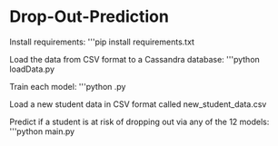 # Drop-Out-Prediction

Install requirements:
'''pip install requirements.txt

Load the data from CSV format to a Cassandra database:
'''python loadData.py

Train each model:
'''python <model name>.py

Load a new student data in CSV format called new_student_data.csv

Predict if a student is at risk of dropping out via any of the 12 models:
'''python main.py
